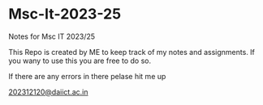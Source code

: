 # Msc-It-2023-25
Notes for Msc IT 2023/25

This Repo is created by ME to keep track of my notes and assignments. 
If you wany to use this you are free to do so.

If there are any errors in there pelase hit me up




202312120@daiict.ac.in
